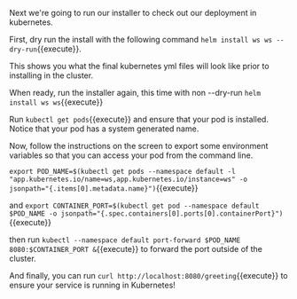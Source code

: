 Next we're going to run our installer to check out our deployment in kubernetes.

First, dry run the install with the following command `helm install ws ws --dry-run`{{execute}}.

This shows you what the final kubernetes yml files will look like prior to installing in the cluster.

When ready, run the installer again, this time with non --dry-run `helm install ws ws`{{execute}}

Run `kubectl get pods`{{execute}} and ensure that your pod is installed. Notice that your pod has a system generated name.

Now, follow the instructions on the screen to export some environment variables so that you can access your pod from the command line.

`export POD_NAME=$(kubectl get pods --namespace default -l "app.kubernetes.io/name=ws,app.kubernetes.io/instance=ws" -o jsonpath="{.items[0].metadata.name}")`{{execute}}

and `export CONTAINER_PORT=$(kubectl get pod --namespace default $POD_NAME -o jsonpath="{.spec.containers[0].ports[0].containerPort}")`{{execute}}

then run `kubectl --namespace default port-forward $POD_NAME 8080:$CONTAINER_PORT &`{{execute}} to forward the port outside of the cluster.

And finally, you can run `curl http://localhost:8080/greeting`{{execute}} to ensure your service is running in Kubernetes!
